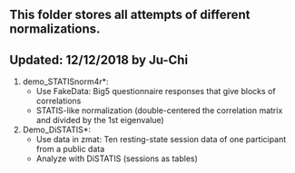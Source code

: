 This folder stores all attempts of different normalizations.
---
Updated: 12/12/2018 by Ju-Chi
---
1. demo_STATISnorm4r\*: 
	- Use FakeData: Big5 questionnaire responses that give blocks of correlations
	- STATIS-like normalization (double-centered the correlation matrix and divided by the 1st eigenvalue)
2. Demo_DiSTATIS\*:
	- Use data in zmat\: Ten resting-state session data of one participant from a public data
	- Analyze with DiSTATIS (sessions as tables) 
